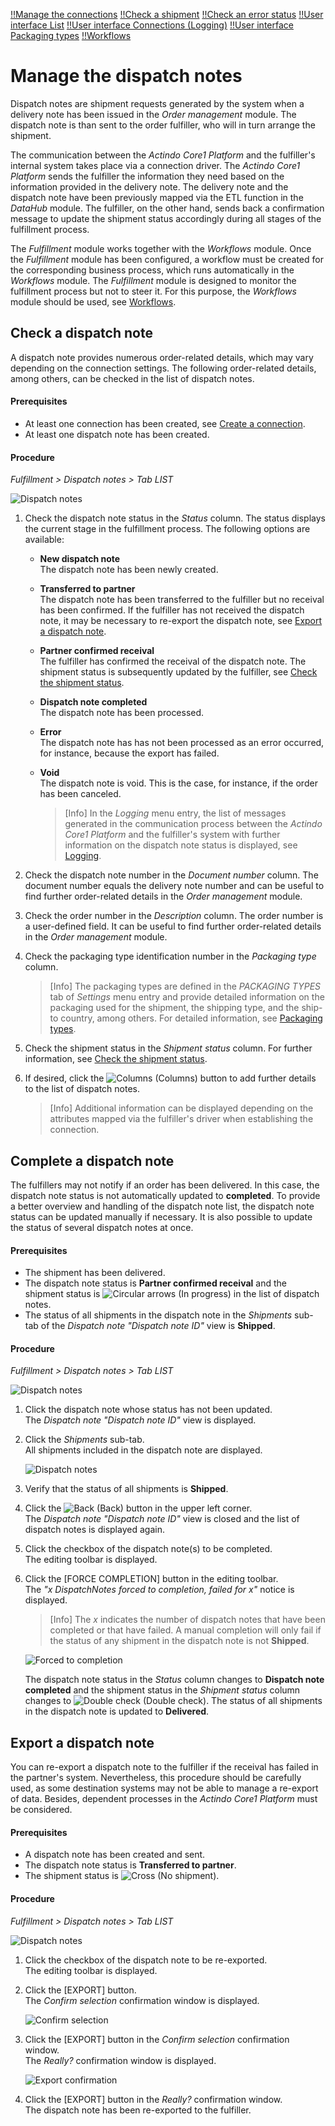 [!!Manage the connections](../Integration/01_ManageConnections.md)
[!!Check a shipment](./02_CheckShipment.md)
[!!Check an error status](./03_CheckErrorStatus.md)
[!!User interface List](../UserInterface/01a_List.md)
[!!User interface Connections (Logging)](../UserInterface/02a_Connections.md)
[!!User interface Packaging types](../UserInterface/03b_PackagingTypes.md)
[!!Workflows](../../ActindoWorkFlow/Overview/01_General.md)

# Manage the dispatch notes

Dispatch notes are shipment requests generated by the system when a delivery note has been issued in the *Order management* module. The dispatch note is than sent to the order fulfiller, who will in turn arrange the shipment.

The communication between the *Actindo Core1 Platform* and the fulfiller's internal system takes place via a connection driver. The *Actindo Core1 Platform* sends the fulfiller the information they need based on the information provided in the delivery note. The delivery note and the dispatch note have been previously mapped via the ETL function in the *DataHub* module. The fulfiller, on the other hand, sends back a confirmation message to update the shipment status accordingly during all stages of the fulfillment process.   

The *Fulfillment* module works together with the *Workflows* module. Once the *Fulfillment* module has been configured, a workflow must be created for the corresponding business process, which runs automatically in the *Workflows* module. The *Fulfillment* module is designed to monitor the fulfillment process but not to steer it. For this purpose, the *Workflows* module should be used, see [Workflows](../../ActindoWorkFlow/Overview/01_General.md).


## Check a dispatch note

A dispatch note provides numerous order-related details, which may vary depending on the connection settings. The following order-related details, among others, can be checked in the list of dispatch notes.

#### Prerequisites

- At least one connection has been created, see [Create a connection](../Integration/01_ManageConnections.md#create-a-connection).
- At least one dispatch note has been created.

#### Procedure

*Fulfillment > Dispatch notes > Tab LIST*

![Dispatch notes](../../Assets/Screenshots/Fulfillment/DispatchNotes/DispatchNotes.png "[Dispatch notes]")

1. Check the dispatch note status in the *Status* column. The status displays the current stage in the fulfillment process. The following options are available:  
    - **New dispatch note**  
        The dispatch note has been newly created.
    - **Transferred to partner**  
        The dispatch note has been transferred to the fulfiller but no receival has been confirmed. If the fulfiller has not  received the dispatch note, it may be necessary to re-export the dispatch note, see [Export a dispatch note](#export-a-dispatch-note).
    - **Partner confirmed receival**  
        The fulfiller has confirmed the receival of the dispatch note. The shipment status is subsequently updated by the fulfiller, see [Check the shipment status](./02_CheckShipment.md#check-the-shipment-status). 
    - **Dispatch note completed**  
        The dispatch note has been processed.
    - **Error**  
        The dispatch note has has not been processed as an error occurred, for instance, because the export has failed. 
    - **Void**  
        The dispatch note is void. This is the case, for instance, if the order has been canceled.

        > [Info] In the *Logging* menu entry, the list of messages generated in the communication process between the *Actindo Core1 Platform* and the fulfiller's system with further information on the dispatch note status is displayed, see [Logging](../UserInterface/02a_Connections.md).

2. Check the dispatch note number in the *Document number* column. The document number equals the delivery note number and can be useful to find further order-related details in the *Order management* module.

3. Check the order number in the *Description* column. The order number is a user-defined field. It can be useful to find further order-related details in the *Order management* module.

4. Check the packaging type identification number in the *Packaging type* column.    

    > [Info] The packaging types are defined in the *PACKAGING TYPES* tab of *Settings* menu entry and provide detailed information on the packaging used for the shipment, the shipping type, and the ship-to country, among others. For detailed information, see [Packaging types](../UserInterface/03b_PackagingTypes.md).  

5. Check the shipment status in the *Shipment status* column. For further information, see [Check the shipment status](./02_CheckShipment.md#check-the-shipment-status).

6. If desired, click the ![Columns](../../Assets/Icons/Columns.png "[Columns]") (Columns) button to add further details to the list of dispatch notes. 

    > [Info] Additional information can be displayed depending on the attributes mapped via the fulfiller's driver when establishing the connection. 



## Complete a dispatch note

The fulfillers may not notify if an order has been delivered. In this case, the dispatch note status is not automatically updated to **completed**. To provide a better overview and handling of the dispatch note list, the dispatch note status can be updated manually if necessary. It is also possible to update the status of several dispatch notes at once.

#### Prerequisites

- The shipment has been delivered.
- The dispatch note status is **Partner confirmed receival** and the shipment status is ![Circular arrows](../../Assets/Icons/CircularArrows.png "[Circular arrows]") (In progress) in the list of dispatch notes. 
- The status of all shipments in the dispatch note in the *Shipments* sub-tab of the *Dispatch note "Dispatch note ID"* view is **Shipped**.

#### Procedure

*Fulfillment > Dispatch notes > Tab LIST*

![Dispatch notes](../../Assets/Screenshots/Fulfillment/DispatchNotes/DispatchNotes.png "[Dispatch notes]")

1. Click the dispatch note whose status has not been updated.  
    The *Dispatch note "Dispatch note ID"* view is displayed.

2. Click the *Shipments* sub-tab.  
    All shipments included in the dispatch note are displayed.

    ![Dispatch notes](../../Assets/Screenshots/Fulfillment/DispatchNotes/DispatchNoteShipmentsShipped.png "[Dispatch notes]")

3. Verify that the status of all shipments is **Shipped**.

4. Click the ![Back](../../Assets/Icons/Back02.png "[Back]") (Back) button in the upper left corner.   
   The *Dispatch note "Dispatch note ID"* view is closed and the list of dispatch notes is displayed again. 

5. Click the checkbox of the dispatch note(s) to be completed.   
    The editing toolbar is displayed.

6. Click the [FORCE COMPLETION] button in the editing toolbar.  
    The *"x DispatchNotes forced to completion, failed for x"* notice is displayed.

    > [Info] The *x* indicates the number of dispatch notes that have been completed or that have failed. A manual completion will only fail if the status of any shipment in the dispatch note is not **Shipped**.

    ![Forced to completion](../../Assets/Screenshots/Fulfillment/DispatchNotes/ForcedtoCompletion.png "[Forced to completion]")

    The dispatch note status in the *Status* column changes to **Dispatch note completed** and the shipment status in the *Shipment status* column changes to ![Double check](../../Assets/Icons/DoubleCheck.png "[Double check]") (Double check). The status of all shipments in the dispatch note is updated to **Delivered**.    


## Export a dispatch note

You can re-export a dispatch note to the fulfiller if the receival has failed in the partner's system. Nevertheless, this procedure should be carefully used, as some destination systems may not be able to manage a re-export of data. Besides, dependent processes in the *Actindo Core1 Platform* must be considered. 

#### Prerequisites

- A dispatch note has been created and sent.
- The dispatch note status is **Transferred to partner**.
- The shipment status is ![Cross](../../Assets/Icons/Cross02.png "[Cross]") (No shipment).

#### Procedure

*Fulfillment > Dispatch notes > Tab LIST*

![Dispatch notes](../../Assets/Screenshots/Fulfillment/DispatchNotes/DispatchNotes.png "[Dispatch notes]")

1. Click the checkbox of the dispatch note to be re-exported.   
    The editing toolbar is displayed.

2. Click the [EXPORT] button.   
    The *Confirm selection* confirmation window is displayed.

    ![Confirm selection](../../Assets/Screenshots/Fulfillment/DispatchNotes/ConfirmSelectionExport.png "[Confirm selection]")

3. Click the [EXPORT] button in the *Confirm selection* confirmation window.  
    The *Really?* confirmation window is displayed.

    ![Export confirmation](../../Assets/Screenshots/Fulfillment/DispatchNotes/ReallyExport.png "[Export confirmation]")

4. Click the [EXPORT] button in the *Really?* confirmation window.  
    The dispatch note has been re-exported to the fulfiller.


  